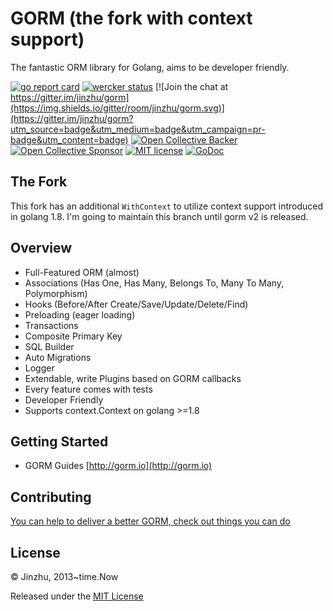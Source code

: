 # GORM (the fork with context support)

The fantastic ORM library for Golang, aims to be developer friendly.

[![go report card](https://goreportcard.com/badge/github.com/remohammadi/gorm "go report card")](https://goreportcard.com/report/github.com/remohammadi/gorm)
[![wercker status](https://app.wercker.com/status/ea43cc4e19d1e63076a9cd9fbc05f95d/s/master "wercker status")](https://app.wercker.com/project/byKey/ea43cc4e19d1e63076a9cd9fbc05f95d)
[![Join the chat at https://gitter.im/jinzhu/gorm](https://img.shields.io/gitter/room/jinzhu/gorm.svg)](https://gitter.im/jinzhu/gorm?utm_source=badge&utm_medium=badge&utm_campaign=pr-badge&utm_content=badge)
[![Open Collective Backer](https://opencollective.com/gorm/tiers/backer/badge.svg?label=backer&color=brightgreen "Open Collective Backer")](https://opencollective.com/gorm)
[![Open Collective Sponsor](https://opencollective.com/gorm/tiers/sponsor/badge.svg?label=sponsor&color=brightgreen "Open Collective Sponsor")](https://opencollective.com/gorm)
[![MIT license](http://img.shields.io/badge/license-MIT-brightgreen.svg)](http://opensource.org/licenses/MIT)
[![GoDoc](https://godoc.org/github.com/remohammadi/gorm?status.svg)](https://godoc.org/github.com/remohammadi/gorm)

## The Fork
This fork has an additional `WithContext` to utilize context support introduced in golang 1.8. I'm going to maintain this branch until gorm v2 is released.

## Overview

* Full-Featured ORM (almost)
* Associations (Has One, Has Many, Belongs To, Many To Many, Polymorphism)
* Hooks (Before/After Create/Save/Update/Delete/Find)
* Preloading (eager loading)
* Transactions
* Composite Primary Key
* SQL Builder
* Auto Migrations
* Logger
* Extendable, write Plugins based on GORM callbacks
* Every feature comes with tests
* Developer Friendly
* Supports context.Context on golang >=1.8

## Getting Started

* GORM Guides [http://gorm.io](http://gorm.io)

## Contributing

[You can help to deliver a better GORM, check out things you can do](http://gorm.io/contribute.html)

## License

© Jinzhu, 2013~time.Now

Released under the [MIT License](https://github.com/remohammadi/gorm/blob/master/License)
